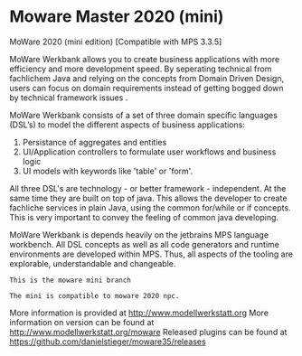 #  Moware Master 2020 (mini) 
MoWare 2020 (mini edition)
[Compatible with MPS 3.3.5] 

MoWare Werkbank allows you to create business applications with more efficiency and 
more development speed. By seperating technical from fachlichem Java and relying on
the concepts from Domain Driven Design, users can focus on domain requirements instead 
of getting bogged down by technical framework issues .

MoWare Werkbank consists of a set of three domain specific languages (DSL’s) 
to model the different aspects of business applications:
1. Persistance of aggregates and entities
2. UI/Application controllers to formulate user workflows and business logic
3. UI models with keywords like 'table' or 'form'. 

All three DSL's are technology - or better framework - independent. At the same time they are built on 
top of java. This allows the developer to create fachliche services in plain Java, using the common
for/while or if concepts. This is very important to convey the feeling of common java developing. 

MoWare Werkbank is depends heavily on the jetbrains MPS language workbench. All DSL concepts as well as all 
code generators and runtime environments are developed within MPS. Thus, all aspects of the tooling are 
explorable, understandable and changeable. 

```
This is the moware mini branch

The mini is compatible to moware 2020 npc.  
```

More information is provided at http://www.modellwerkstatt.org
More information on version can be found at http://www.modellwerkstatt.org/moware
Released plugins can be found at https://github.com/danielstieger/moware35/releases
